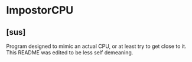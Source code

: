 # ImpostorCPU
## [sus]

Program designed to mimic an actual CPU, or at least try to get close to it.
This README was edited to be less self demeaning.
